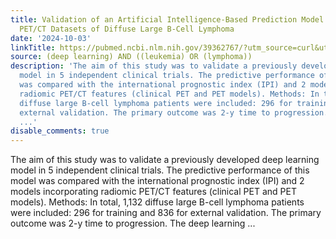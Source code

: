 ```yaml
---
title: Validation of an Artificial Intelligence-Based Prediction Model Using 5 External
  PET/CT Datasets of Diffuse Large B-Cell Lymphoma
date: '2024-10-03'
linkTitle: https://pubmed.ncbi.nlm.nih.gov/39362767/?utm_source=curl&utm_medium=rss&utm_campaign=pubmed-2&utm_content=1byXLWG-5Hn0_qdLgZYpDfLA2UWGhGNgZGereuo1rJN2aoAQXP&fc=20220814223158&ff=20241004202126&v=2.18.0.post9+e462414
source: (deep learning) AND ((leukemia) OR (lymphoma))
description: 'The aim of this study was to validate a previously developed deep learning
  model in 5 independent clinical trials. The predictive performance of this model
  was compared with the international prognostic index (IPI) and 2 models incorporating
  radiomic PET/CT features (clinical PET and PET models). Methods: In total, 1,132
  diffuse large B-cell lymphoma patients were included: 296 for training and 836 for
  external validation. The primary outcome was 2-y time to progression. The deep learning
  ...'
disable_comments: true
---
```

The aim of this study was to validate a previously developed deep learning model in 5 independent clinical trials. The predictive performance of this model was compared with the international prognostic index (IPI) and 2 models incorporating radiomic PET/CT features (clinical PET and PET models). Methods: In total, 1,132 diffuse large B-cell lymphoma patients were included: 296 for training and 836 for external validation. The primary outcome was 2-y time to progression. The deep learning ...